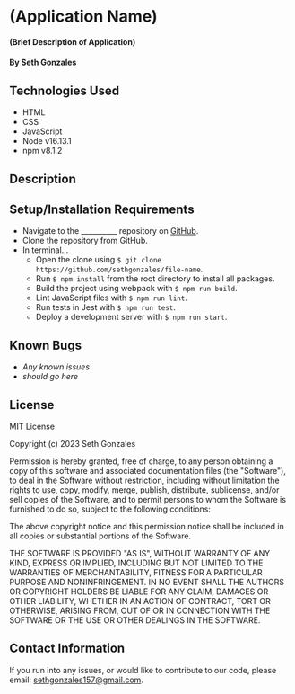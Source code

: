 # (Application Name)

#### (Brief Description of Application)

#### By Seth Gonzales

## Technologies Used

* HTML
* CSS 
* JavaScript
* Node v16.13.1
* npm v8.1.2

## Description

## Setup/Installation Requirements

* Navigate to the __________ repository on [GitHub](https://github.com/sethgonzales/file-name).
* Clone the repository from GitHub.
* In terminal...
  * Open the clone using `$ git clone https://github.com/sethgonzales/file-name`.
  * Run `$ npm install` from the root directory to install all packages.
  * Build the project using webpack with `$ npm run build`.
  * Lint JavaScript files with `$ npm run lint`.
  * Run tests in Jest with `$ npm run test`.
  * Deploy a development server with `$ npm run start`.

## Known Bugs

* _Any known issues_
* _should go here_

## License

MIT License

Copyright (c) 2023 Seth Gonzales

Permission is hereby granted, free of charge, to any person obtaining a copy
of this software and associated documentation files (the "Software"), to deal
in the Software without restriction, including without limitation the rights
to use, copy, modify, merge, publish, distribute, sublicense, and/or sell
copies of the Software, and to permit persons to whom the Software is
furnished to do so, subject to the following conditions:

The above copyright notice and this permission notice shall be included in all
copies or substantial portions of the Software.

THE SOFTWARE IS PROVIDED "AS IS", WITHOUT WARRANTY OF ANY KIND, EXPRESS OR
IMPLIED, INCLUDING BUT NOT LIMITED TO THE WARRANTIES OF MERCHANTABILITY,
FITNESS FOR A PARTICULAR PURPOSE AND NONINFRINGEMENT. IN NO EVENT SHALL THE
AUTHORS OR COPYRIGHT HOLDERS BE LIABLE FOR ANY CLAIM, DAMAGES OR OTHER
LIABILITY, WHETHER IN AN ACTION OF CONTRACT, TORT OR OTHERWISE, ARISING FROM,
OUT OF OR IN CONNECTION WITH THE SOFTWARE OR THE USE OR OTHER DEALINGS IN THE
SOFTWARE.

## Contact Information

If you run into any issues, or would like to contribute to our code, please email: sethgonzales157@gmail.com.